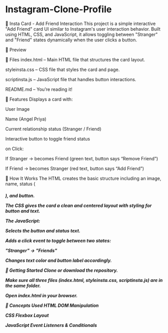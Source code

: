 # Instagram-Clone-Profile
💬 Insta Card - Add Friend Interaction
This project is a simple interactive "Add Friend" card UI similar to Instagram's user interaction behavior. Built using HTML, CSS, and JavaScript, it allows toggling between "Stranger" and "Friend" states dynamically when the user clicks a button.

📸 Preview


📁 Files
index.html – Main HTML file that structures the card layout.

styleinsta.css – CSS file that styles the card and page.

scriptinsta.js – JavaScript file that handles button interactions.

README.md – You’re reading it!

🧩 Features
Displays a card with:

User Image

Name (Angel Priya)

Current relationship status (Stranger / Friend)

Interactive button to toggle friend status

on Click:

If Stranger → becomes Friend (green text, button says “Remove Friend”)

If Friend → becomes Stranger (red text, button says “Add Friend”)

🔧 How It Works
The HTML creates the basic structure including an image, name, status (<h5>), and button.

The CSS gives the card a clean and centered layout with styling for button and text.

The JavaScript:

Selects the button and status text.

Adds a click event to toggle between two states:

"Stranger" → "Friends"

Changes text color and button label accordingly.

🚀 Getting Started
Clone or download the repository.

Make sure all three files (index.html, styleinsta.css, scriptinsta.js) are in the same folder.

Open index.html in your browser.

🧠 Concepts Used
HTML DOM Manipulation

CSS Flexbox Layout

JavaScript Event Listeners & Conditionals
